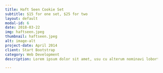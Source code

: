 ```yaml
---
title: Haft Seen Cookie Set
subtitle: $15 for one set, $25 for two
layout: default
modal-id: 6
date: 2018-03-22
img: haftseen.jpeg
thumbnail: haftseen.jpeg
alt: image-alt
project-date: April 2014
client: Start Bootstrap
category: Web Development
description: Lorem ipsum dolor sit amet, usu cu alterum nominavi lobortis. At duo novum diceret. Tantas apeirian vix et, usu sanctus postulant inciderint ut, populo diceret necessitatibus in vim. Cu eum dicam feugiat noluisse.

---
```

